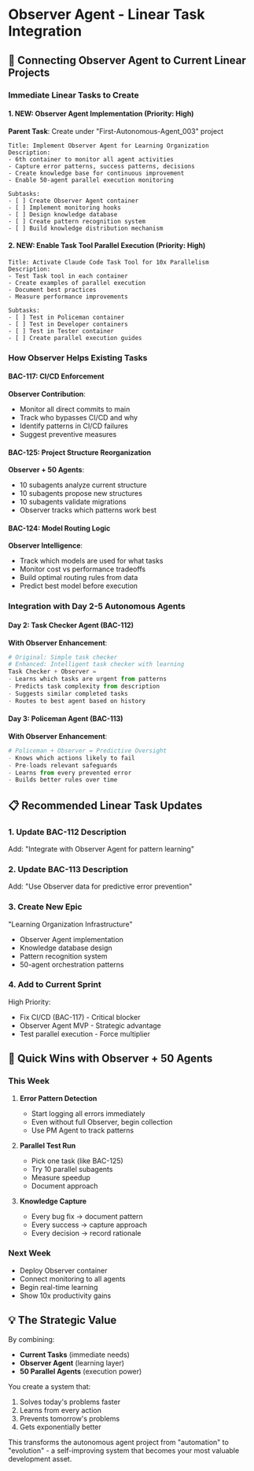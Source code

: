 # Observer Agent - Linear Task Integration

## 🔗 Connecting Observer Agent to Current Linear Projects

### Immediate Linear Tasks to Create

#### 1. **NEW: Observer Agent Implementation** (Priority: High)
**Parent Task**: Create under "First-Autonomous-Agent_003" project
```
Title: Implement Observer Agent for Learning Organization
Description: 
- 6th container to monitor all agent activities
- Capture error patterns, success patterns, decisions
- Create knowledge base for continuous improvement
- Enable 50-agent parallel execution monitoring

Subtasks:
- [ ] Create Observer Agent container
- [ ] Implement monitoring hooks  
- [ ] Design knowledge database
- [ ] Create pattern recognition system
- [ ] Build knowledge distribution mechanism
```

#### 2. **NEW: Enable Task Tool Parallel Execution** (Priority: High)
```
Title: Activate Claude Code Task Tool for 10x Parallelism
Description:
- Test Task tool in each container
- Create examples of parallel execution
- Document best practices
- Measure performance improvements

Subtasks:
- [ ] Test in Policeman container
- [ ] Test in Developer containers
- [ ] Test in Tester container
- [ ] Create parallel execution guides
```

### How Observer Helps Existing Tasks

#### BAC-117: CI/CD Enforcement
**Observer Contribution**:
- Monitor all direct commits to main
- Track who bypasses CI/CD and why
- Identify patterns in CI/CD failures
- Suggest preventive measures

#### BAC-125: Project Structure Reorganization  
**Observer + 50 Agents**:
- 10 subagents analyze current structure
- 10 subagents propose new structures
- 10 subagents validate migrations
- Observer tracks which patterns work best

#### BAC-124: Model Routing Logic
**Observer Intelligence**:
- Track which models are used for what tasks
- Monitor cost vs performance tradeoffs
- Build optimal routing rules from data
- Predict best model before execution

### Integration with Day 2-5 Autonomous Agents

#### Day 2: Task Checker Agent (BAC-112)
**With Observer Enhancement**:
```python
# Original: Simple task checker
# Enhanced: Intelligent task checker with learning
Task Checker + Observer = 
- Learns which tasks are urgent from patterns
- Predicts task complexity from description
- Suggests similar completed tasks
- Routes to best agent based on history
```

#### Day 3: Policeman Agent (BAC-113)
**With Observer Enhancement**:
```python
# Policeman + Observer = Predictive Oversight
- Knows which actions likely to fail
- Pre-loads relevant safeguards
- Learns from every prevented error
- Builds better rules over time
```

## 📋 Recommended Linear Task Updates

### 1. Update BAC-112 Description
Add: "Integrate with Observer Agent for pattern learning"

### 2. Update BAC-113 Description  
Add: "Use Observer data for predictive error prevention"

### 3. Create New Epic
"Learning Organization Infrastructure"
- Observer Agent implementation
- Knowledge database design
- Pattern recognition system
- 50-agent orchestration patterns

### 4. Add to Current Sprint
High Priority:
- Fix CI/CD (BAC-117) - Critical blocker
- Observer Agent MVP - Strategic advantage
- Test parallel execution - Force multiplier

## 🎯 Quick Wins with Observer + 50 Agents

### This Week
1. **Error Pattern Detection**
   - Start logging all errors immediately
   - Even without full Observer, begin collection
   - Use PM Agent to track patterns

2. **Parallel Test Run**
   - Pick one task (like BAC-125)
   - Try 10 parallel subagents
   - Measure speedup
   - Document approach

3. **Knowledge Capture**
   - Every bug fix → document pattern
   - Every success → capture approach
   - Every decision → record rationale

### Next Week
- Deploy Observer container
- Connect monitoring to all agents
- Begin real-time learning
- Show 10x productivity gains

## 💡 The Strategic Value

By combining:
- **Current Tasks** (immediate needs)
- **Observer Agent** (learning layer)
- **50 Parallel Agents** (execution power)

You create a system that:
1. Solves today's problems faster
2. Learns from every action
3. Prevents tomorrow's problems
4. Gets exponentially better

This transforms the autonomous agent project from "automation" to "evolution" - a self-improving system that becomes your most valuable development asset.
